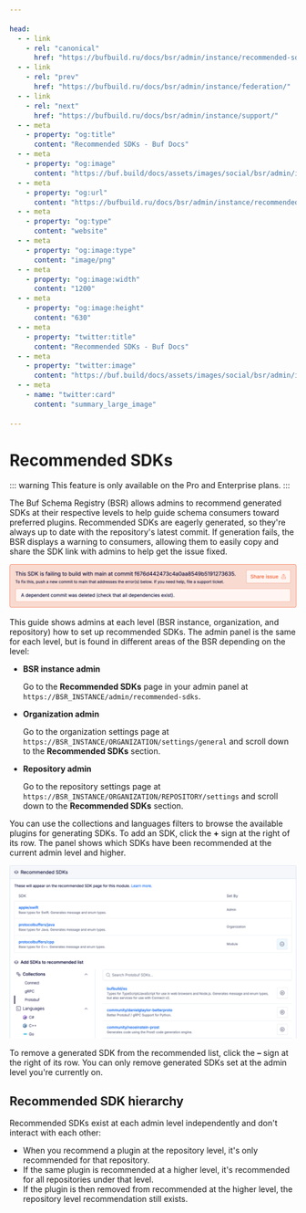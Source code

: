 ```yaml
---

head:
  - - link
    - rel: "canonical"
      href: "https://bufbuild.ru/docs/bsr/admin/instance/recommended-sdks/"
  - - link
    - rel: "prev"
      href: "https://bufbuild.ru/docs/bsr/admin/instance/federation/"
  - - link
    - rel: "next"
      href: "https://bufbuild.ru/docs/bsr/admin/instance/support/"
  - - meta
    - property: "og:title"
      content: "Recommended SDKs - Buf Docs"
  - - meta
    - property: "og:image"
      content: "https://buf.build/docs/assets/images/social/bsr/admin/instance/recommended-sdks.png"
  - - meta
    - property: "og:url"
      content: "https://bufbuild.ru/docs/bsr/admin/instance/recommended-sdks/"
  - - meta
    - property: "og:type"
      content: "website"
  - - meta
    - property: "og:image:type"
      content: "image/png"
  - - meta
    - property: "og:image:width"
      content: "1200"
  - - meta
    - property: "og:image:height"
      content: "630"
  - - meta
    - property: "twitter:title"
      content: "Recommended SDKs - Buf Docs"
  - - meta
    - property: "twitter:image"
      content: "https://buf.build/docs/assets/images/social/bsr/admin/instance/recommended-sdks.png"
  - - meta
    - name: "twitter:card"
      content: "summary_large_image"

---
```


# Recommended SDKs

::: warning
This feature is only available on the Pro and Enterprise plans.
:::

The Buf Schema Registry (BSR) allows admins to recommend generated SDKs at their respective levels to help guide schema consumers toward preferred plugins. Recommended SDKs are eagerly generated, so they're always up to date with the repository's latest commit. If generation fails, the BSR displays a warning to consumers, allowing them to easily copy and share the SDK link with admins to help get the issue fixed.

![Example of a recommended SDK with an error message](../../../../images/bsr/sdks/sdk-recommended-error.png)

This guide shows admins at each level (BSR instance, organization, and repository) how to set up recommended SDKs. The admin panel is the same for each level, but is found in different areas of the BSR depending on the level:

- **BSR instance admin**

  Go to the **Recommended SDKs** page in your admin panel at `https://BSR_INSTANCE/admin/recommended-sdks`.

- **Organization admin**

  Go to the organization settings page at `https://BSR_INSTANCE/ORGANIZATION/settings/general` and scroll down to the **Recommended SDKs** section.

- **Repository admin**

  Go to the repository settings page at `https://BSR_INSTANCE/ORGANIZATION/REPOSITORY/settings` and scroll down to the **Recommended SDKs** section.

You can use the collections and languages filters to browse the available plugins for generating SDKs. To add an SDK, click the **+** sign at the right of its row. The panel shows which SDKs have been recommended at the current admin level and higher.

![Screenshot of admin screen showing three recommended SDKs](../../../../images/bsr/sdks/sdk-recommended-admin.png)

To remove a generated SDK from the recommended list, click the **–** sign at the right of its row. You can only remove generated SDKs set at the admin level you're currently on.

## Recommended SDK hierarchy

Recommended SDKs exist at each admin level independently and don't interact with each other:

- When you recommend a plugin at the repository level, it's only recommended for that repository.
- If the same plugin is recommended at a higher level, it's recommended for all repositories under that level.
- If the plugin is then removed from recommended at the higher level, the repository level recommendation still exists.
